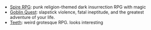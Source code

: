 - [Spire RPG](https://rowanrookanddecard.com/spire-rpg/): punk religion-themed dark insurrection RPG with magic
- [Goblin Quest](https://rowanrookanddecard.com/product/goblin-quest/): slapstick violence, fatal ineptitude, and the greatest adventure of your life.
- [Teeth](https://teethrpg.itch.io/teeth-rpg): weird grotesque RPG. looks interesting
